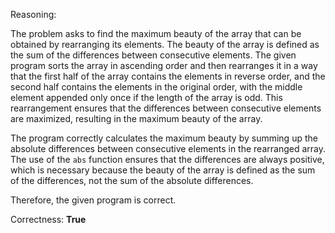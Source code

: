 Reasoning: 

The problem asks to find the maximum beauty of the array that can be obtained by rearranging its elements. The beauty of the array is defined as the sum of the differences between consecutive elements. The given program sorts the array in ascending order and then rearranges it in a way that the first half of the array contains the elements in reverse order, and the second half contains the elements in the original order, with the middle element appended only once if the length of the array is odd. This rearrangement ensures that the differences between consecutive elements are maximized, resulting in the maximum beauty of the array.

The program correctly calculates the maximum beauty by summing up the absolute differences between consecutive elements in the rearranged array. The use of the `abs` function ensures that the differences are always positive, which is necessary because the beauty of the array is defined as the sum of the differences, not the sum of the absolute differences.

Therefore, the given program is correct.

Correctness: **True**